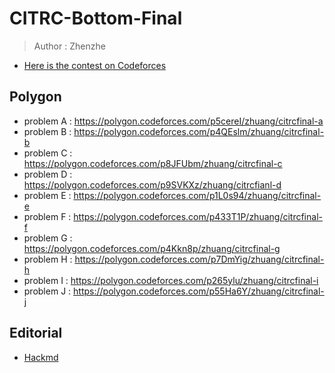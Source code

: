 # CITRC-Bottom-Final
> Author : Zhenzhe

- [Here is the contest on Codeforces](https://codeforces.com/contestInvitation/4e48c6e36cb428f3b09921fc0f7ed4db990b71a9)

## Polygon
- problem A : https://polygon.codeforces.com/p5cereI/zhuang/citrcfinal-a
- problem B : https://polygon.codeforces.com/p4QEslm/zhuang/citrcfinal-b
- problem C : https://polygon.codeforces.com/p8JFUbm/zhuang/citrcfinal-c
- problem D : https://polygon.codeforces.com/p9SVKXz/zhuang/citrcfianl-d
- problem E : https://polygon.codeforces.com/p1L0s94/zhuang/citrcfinal-e
- problem F : https://polygon.codeforces.com/p433T1P/zhuang/citrcfinal-f
- problem G : https://polygon.codeforces.com/p4Kkn8p/zhuang/citrcfinal-g
- problem H : https://polygon.codeforces.com/p7DmYig/zhuang/citrcfinal-h
- problem I : https://polygon.codeforces.com/p265ylu/zhuang/citrcfinal-i
- problem J : https://polygon.codeforces.com/p55Ha6Y/zhuang/citrcfinal-j

## Editorial
- [Hackmd](https://hackmd.io/@zhenzhe/editorial-bottom)